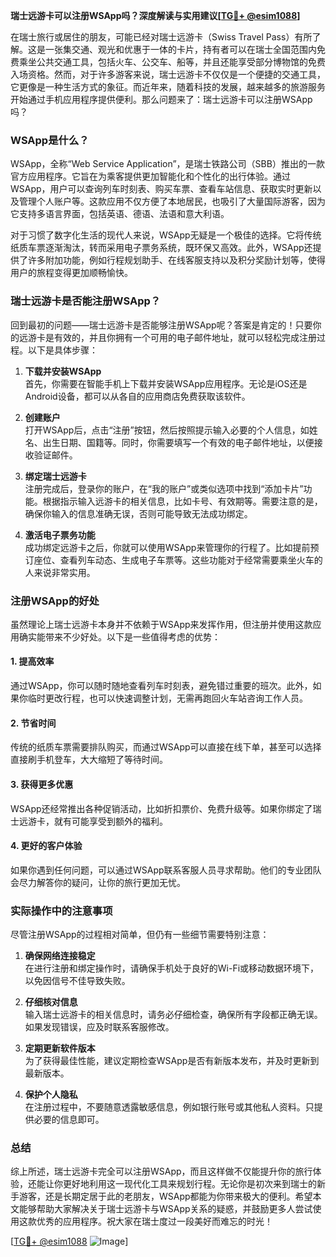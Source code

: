 **瑞士远游卡可以注册WSApp吗？深度解读与实用建议[[TG💪+ @esim1088](https://t.me/s/esim1088)]**

在瑞士旅行或居住的朋友，可能已经对瑞士远游卡（Swiss Travel Pass）有所了解。这是一张集交通、观光和优惠于一体的卡片，持有者可以在瑞士全国范围内免费乘坐公共交通工具，包括火车、公交车、船等，并且还能享受部分博物馆的免费入场资格。然而，对于许多游客来说，瑞士远游卡不仅仅是一个便捷的交通工具，它更像是一种生活方式的象征。而近年来，随着科技的发展，越来越多的旅游服务开始通过手机应用程序提供便利。那么问题来了：瑞士远游卡可以注册WSApp吗？

### WSApp是什么？

WSApp，全称“Web Service Application”，是瑞士铁路公司（SBB）推出的一款官方应用程序。它旨在为乘客提供更加智能化和个性化的出行体验。通过WSApp，用户可以查询列车时刻表、购买车票、查看车站信息、获取实时更新以及管理个人账户等。这款应用不仅方便了本地居民，也吸引了大量国际游客，因为它支持多语言界面，包括英语、德语、法语和意大利语。

对于习惯了数字化生活的现代人来说，WSApp无疑是一个极佳的选择。它将传统纸质车票逐渐淘汰，转而采用电子票务系统，既环保又高效。此外，WSApp还提供了许多附加功能，例如行程规划助手、在线客服支持以及积分奖励计划等，使得用户的旅程变得更加顺畅愉快。

### 瑞士远游卡是否能注册WSApp？

回到最初的问题——瑞士远游卡是否能够注册WSApp呢？答案是肯定的！只要你的远游卡是有效的，并且你拥有一个可用的电子邮件地址，就可以轻松完成注册过程。以下是具体步骤：

1. **下载并安装WSApp**  
   首先，你需要在智能手机上下载并安装WSApp应用程序。无论是iOS还是Android设备，都可以从各自的应用商店免费获取该软件。

2. **创建账户**  
   打开WSApp后，点击“注册”按钮，然后按照提示输入必要的个人信息，如姓名、出生日期、国籍等。同时，你需要填写一个有效的电子邮件地址，以便接收验证邮件。

3. **绑定瑞士远游卡**  
   注册完成后，登录你的账户，在“我的账户”或类似选项中找到“添加卡片”功能。根据指示输入远游卡的相关信息，比如卡号、有效期等。需要注意的是，确保你输入的信息准确无误，否则可能导致无法成功绑定。

4. **激活电子票务功能**  
   成功绑定远游卡之后，你就可以使用WSApp来管理你的行程了。比如提前预订座位、查看列车动态、生成电子车票等。这些功能对于经常需要乘坐火车的人来说非常实用。

### 注册WSApp的好处

虽然理论上瑞士远游卡本身并不依赖于WSApp来发挥作用，但注册并使用这款应用确实能带来不少好处。以下是一些值得考虑的优势：

#### 1. 提高效率  
通过WSApp，你可以随时随地查看列车时刻表，避免错过重要的班次。此外，如果你临时更改行程，也可以快速调整计划，无需再跑回火车站咨询工作人员。

#### 2. 节省时间  
传统的纸质车票需要排队购买，而通过WSApp可以直接在线下单，甚至可以选择直接刷手机登车，大大缩短了等待时间。

#### 3. 获得更多优惠  
WSApp还经常推出各种促销活动，比如折扣票价、免费升级等。如果你绑定了瑞士远游卡，就有可能享受到额外的福利。

#### 4. 更好的客户体验  
如果你遇到任何问题，可以通过WSApp联系客服人员寻求帮助。他们的专业团队会尽力解答你的疑问，让你的旅行更加无忧。

### 实际操作中的注意事项

尽管注册WSApp的过程相对简单，但仍有一些细节需要特别注意：

1. **确保网络连接稳定**  
   在进行注册和绑定操作时，请确保手机处于良好的Wi-Fi或移动数据环境下，以免因信号不佳导致失败。

2. **仔细核对信息**  
   输入瑞士远游卡的相关信息时，请务必仔细检查，确保所有字段都正确无误。如果发现错误，应及时联系客服修改。

3. **定期更新软件版本**  
   为了获得最佳性能，建议定期检查WSApp是否有新版本发布，并及时更新到最新版本。

4. **保护个人隐私**  
   在注册过程中，不要随意透露敏感信息，例如银行账号或其他私人资料。只提供必要的信息即可。

### 总结

综上所述，瑞士远游卡完全可以注册WSApp，而且这样做不仅能提升你的旅行体验，还能让你更好地利用这一现代化工具来规划行程。无论你是初次来到瑞士的新手游客，还是长期定居于此的老朋友，WSApp都能为你带来极大的便利。希望本文能够帮助大家解决关于瑞士远游卡与WSApp关系的疑惑，并鼓励更多人尝试使用这款优秀的应用程序。祝大家在瑞士度过一段美好而难忘的时光！

[[TG💪+ @esim1088](https://t.me/s/esim1088) ![Image](https://i.postimg.cc/4NQfJmqS/Snipaste-2025-05-13-00-14-12.png)]